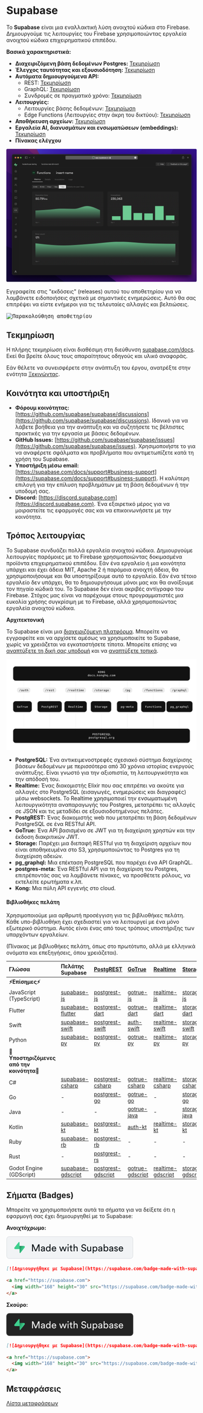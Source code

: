 # Supabase

Το **Supabase** είναι μια εναλλακτική λύση ανοιχτού κώδικα στο Firebase. Δημιουργούμε τις λειτουργίες του Firebase χρησιμοποιώντας εργαλεία ανοιχτού κώδικα επιχειρηματικού επιπέδου.

**Βασικά χαρακτηριστικά:**

*   **Διαχειριζόμενη βάση δεδομένων Postgres:** [Τεκμηρίωση](https://supabase.com/docs/guides/database)
*   **Έλεγχος ταυτότητας και εξουσιοδότηση:** [Τεκμηρίωση](https://supabase.com/docs/guides/auth)
*   **Αυτόματα δημιουργούμενα API:**
    *   REST: [Τεκμηρίωση](https://supabase.com/docs/guides/api)
    *   GraphQL: [Τεκμηρίωση](https://supabase.com/docs/guides/graphql)
    *   Συνδρομές σε πραγματικό χρόνο: [Τεκμηρίωση](https://supabase.com/docs/guides/realtime)
*   **Λειτουργίες:**
    *   Λειτουργίες βάσης δεδομένων: [Τεκμηρίωση](https://supabase.com/docs/guides/database/functions)
    *   Edge Functions (Λειτουργίες στην άκρη του δικτύου): [Τεκμηρίωση](https://supabase.com/docs/guides/functions)
*   **Αποθήκευση αρχείων:** [Τεκμηρίωση](https://supabase.com/docs/guides/storage)
* **Εργαλεία AI, διανυσμάτων και ενσωματώσεων (embeddings):** [Τεκμηρίωση](https://supabase.com/docs/guides/ai)
*   **Πίνακας ελέγχου**

![Πίνακας ελέγχου Supabase](https://raw.githubusercontent.com/supabase/supabase/master/apps/www/public/images/github/supabase-dashboard.png)

Εγγραφείτε στις "εκδόσεις" (releases) αυτού του αποθετηρίου για να λαμβάνετε ειδοποιήσεις σχετικά με σημαντικές ενημερώσεις. Αυτό θα σας επιτρέψει να είστε ενήμεροι για τις τελευταίες αλλαγές και βελτιώσεις.

<kbd><img src="https://raw.githubusercontent.com/supabase/supabase/d5f7f413ab356dc1a92075cb3cee4e40a957d5b1/web/static/watch-repo.gif" alt="Παρακολούθηση αποθετηρίου"/></kbd>

## Τεκμηρίωση

Η πλήρης τεκμηρίωση είναι διαθέσιμη στη διεύθυνση [supabase.com/docs](https://supabase.com/docs). Εκεί θα βρείτε όλους τους απαραίτητους οδηγούς και υλικό αναφοράς.

Εάν θέλετε να συνεισφέρετε στην ανάπτυξη του έργου, ανατρέξτε στην ενότητα [Ξεκινώντας](./../DEVELOPERS.md).

## Κοινότητα και υποστήριξη

*   **Φόρουμ κοινότητας:** [https://github.com/supabase/supabase/discussions](https://github.com/supabase/supabase/discussions). Ιδανικό για να λάβετε βοήθεια για την ανάπτυξη και να συζητήσετε τις βέλτιστες πρακτικές για την εργασία με βάσεις δεδομένων.
*   **GitHub Issues:** [https://github.com/supabase/supabase/issues](https://github.com/supabase/supabase/issues). Χρησιμοποιήστε το για να αναφέρετε σφάλματα και προβλήματα που αντιμετωπίζετε κατά τη χρήση του Supabase.
*   **Υποστήριξη μέσω email:** [https://supabase.com/docs/support#business-support](https://supabase.com/docs/support#business-support). Η καλύτερη επιλογή για την επίλυση προβλημάτων με τη βάση δεδομένων ή την υποδομή σας.
*   **Discord:** [https://discord.supabase.com](https://discord.supabase.com). Ένα εξαιρετικό μέρος για να μοιραστείτε τις εφαρμογές σας και να επικοινωνήσετε με την κοινότητα.

## Τρόπος λειτουργίας

Το Supabase συνδυάζει πολλά εργαλεία ανοιχτού κώδικα. Δημιουργούμε λειτουργίες παρόμοιες με το Firebase χρησιμοποιώντας δοκιμασμένα προϊόντα επιχειρηματικού επιπέδου. Εάν ένα εργαλείο ή μια κοινότητα υπάρχει και έχει άδεια MIT, Apache 2 ή παρόμοια ανοιχτή άδεια, θα χρησιμοποιήσουμε και θα υποστηρίξουμε αυτό το εργαλείο. Εάν ένα τέτοιο εργαλείο δεν υπάρχει, θα το δημιουργήσουμε μόνοι μας και θα ανοίξουμε τον πηγαίο κώδικά του. Το Supabase δεν είναι ακριβές αντίγραφο του Firebase. Στόχος μας είναι να παρέχουμε στους προγραμματιστές μια ευκολία χρήσης συγκρίσιμη με το Firebase, αλλά χρησιμοποιώντας εργαλεία ανοιχτού κώδικα.

**Αρχιτεκτονική**

Το Supabase είναι μια [διαχειριζόμενη πλατφόρμα](https://supabase.com/dashboard). Μπορείτε να εγγραφείτε και να αρχίσετε αμέσως να χρησιμοποιείτε το Supabase, χωρίς να χρειάζεται να εγκαταστήσετε τίποτα. Μπορείτε επίσης να [αναπτύξετε τη δική σας υποδομή](https://supabase.com/docs/guides/hosting/overview) και να [αναπτύξετε τοπικά](https://supabase.com/docs/guides/local-development).

![Αρχιτεκτονική](./../apps/docs/public/img/supabase-architecture.svg)

*   **PostgreSQL:** Ένα αντικειμενοστρεφές σχεσιακό σύστημα διαχείρισης βάσεων δεδομένων με περισσότερα από 30 χρόνια ιστορίας ενεργούς ανάπτυξης. Είναι γνωστό για την αξιοπιστία, τη λειτουργικότητα και την απόδοσή του.
*   **Realtime:** Ένας διακομιστής Elixir που σας επιτρέπει να ακούτε για αλλαγές στο PostgreSQL (εισαγωγές, ενημερώσεις και διαγραφές) μέσω websockets. Το Realtime χρησιμοποιεί την ενσωματωμένη λειτουργικότητα αναπαραγωγής του Postgres, μετατρέπει τις αλλαγές σε JSON και τις μεταδίδει σε εξουσιοδοτημένους πελάτες.
*   **PostgREST:** Ένας διακομιστής web που μετατρέπει τη βάση δεδομένων PostgreSQL σε ένα RESTful API.
*   **GoTrue:** Ένα API βασισμένο σε JWT για τη διαχείριση χρηστών και την έκδοση διακριτικών JWT.
*   **Storage:** Παρέχει μια διεπαφή RESTful για τη διαχείριση αρχείων που είναι αποθηκευμένα στο S3, χρησιμοποιώντας το Postgres για τη διαχείριση αδειών.
*   **pg_graphql:** Μια επέκταση PostgreSQL που παρέχει ένα API GraphQL.
*   **postgres-meta:** Ένα RESTful API για τη διαχείριση του Postgres, επιτρέποντάς σας να λαμβάνετε πίνακες, να προσθέτετε ρόλους, να εκτελείτε ερωτήματα κ.λπ.
*   **Kong:** Μια πύλη API εγγενής στο cloud.

#### Βιβλιοθήκες πελάτη

Χρησιμοποιούμε μια αρθρωτή προσέγγιση για τις βιβλιοθήκες πελάτη. Κάθε υπο-βιβλιοθήκη έχει σχεδιαστεί για να λειτουργεί με ένα μόνο εξωτερικό σύστημα. Αυτός είναι ένας από τους τρόπους υποστήριξης των υπαρχόντων εργαλείων.

(Πίνακας με βιβλιοθήκες πελάτη, όπως στο πρωτότυπο, αλλά με ελληνικά ονόματα και επεξηγήσεις, όπου χρειάζεται).

| Γλώσσα                       | Πελάτης Supabase                                                     | [PostgREST](https://www.postgresql.org/)                                                                         | [GoTrue](https://github.com/supabase/gotrue)                                                                                | [Realtime](https://github.com/supabase/realtime)                                                                              | [Storage](https://github.com/supabase/storage-api)                                                                                 | Functions                                                                               |
| :-------------------------- | :------------------------------------------------------------------ | :-------------------------------------------------------------------------------- | :------------------------------------------------------------------------------------ | :----------------------------------------------------------------------------------- | :-------------------------------------------------------------------------------------- | :----------------------------------------------------------------------------------- |
| **⚡️Επίσημες⚡️**      |                                                                     |                                                                                   |                                                                                      |                                                                                     |                                                                                        |                                                                                      |
| JavaScript (TypeScript)     | [supabase-js](https://github.com/supabase/supabase-js)               | [postgrest-js](https://github.com/supabase/postgrest-js)                             | [gotrue-js](https://github.com/supabase/gotrue-js)                                     | [realtime-js](https://github.com/supabase/realtime-js)                                 | [storage-js](https://github.com/supabase/storage-js)                                   | [functions-js](https://github.com/supabase/functions-js)                             |
| Flutter                     | [supabase-flutter](https://github.com/supabase/supabase-flutter)     | [postgrest-dart](https://github.com/supabase/postgrest-dart)                         | [gotrue-dart](https://github.com/supabase/gotrue-dart)                                 | [realtime-dart](https://github.com/supabase/realtime-dart)                             | [storage-dart](https://github.com/supabase/storage-dart)                               | [functions-dart](https://github.com/supabase/functions-dart)                         |
| Swift                      | [supabase-swift](https://github.com/supabase/supabase-swift)          | [postgrest-swift](https://github.com/supabase/supabase-swift/tree/main/Sources/PostgREST) | [auth-swift](https://github.com/supabase/supabase-swift/tree/main/Sources/Auth)     | [realtime-swift](https://github.com/supabase/supabase-swift/tree/main/Sources/Realtime) | [storage-swift](https://github.com/supabase/supabase-swift/tree/main/Sources/Storage) | [functions-swift](https://github.com/supabase/supabase-swift/tree/main/Sources/Functions) |
| Python                      | [supabase-py](https://github.com/supabase/supabase-py)               | [postgrest-py](https://github.com/supabase/postgrest-py)                             | [gotrue-py](https://github.com/supabase/gotrue-py)                                     | [realtime-py](https://github.com/supabase/realtime-py)                                 | [storage-py](https://github.com/supabase/storage-py)                                   | [functions-py](https://github.com/supabase/functions-py)                             |
| **💚Υποστηριζόμενες από την κοινότητα💚** |                                                                     |                                                                                   |                                                                                      |                                                                                     |                                                                                        |                                                                                      |
| C#                          | [supabase-csharp](https://github.com/supabase-community/supabase-csharp) | [postgrest-csharp](https://github.com/supabase-community/postgrest-csharp)           | [gotrue-csharp](https://github.com/supabase-community/gotrue-csharp)                 | [realtime-csharp](https://github.com/supabase-community/realtime-csharp)             | [storage-csharp](https://github.com/supabase-community/storage-csharp)                 | [functions-csharp](https://github.com/supabase-community/functions-csharp)           |
| Go                          | -                                                                   | [postgrest-go](https://github.com/supabase-community/postgrest-go)                     | [gotrue-go](https://github.com/supabase-community/gotrue-go)                           | -                                                                                   | [storage-go](https://github.com/supabase-community/storage-go)                       | [functions-go](https://github.com/supabase-community/functions-go)                   |
| Java                        | -                                                                   | -                                                                                   | [gotrue-java](https://github.com/supabase-community/gotrue-java)                       | -                                                                                   | [storage-java](https://github.com/supabase-community/storage-java)                   | -                                                                                   |
| Kotlin                      | [supabase-kt](https://github.com/supabase-community/supabase-kt)       | [postgrest-kt](https://github.com/supabase-community/supabase-kt/tree/master/Postgrest) | [auth-kt](https://github.com/supabase-community/supabase-kt/tree/master/Auth)         | [realtime-kt](https://github.com/supabase-community/supabase-kt/tree/master/Realtime)   | [storage-kt](https://github.com/supabase-community/supabase-kt/tree/master/Storage)   | [functions-kt](https://github.com/supabase-community/supabase-kt/tree/master/Functions) |
| Ruby                      | [supabase-rb](https://github.com/supabase-community/supabase-rb)      |      [postgrest-rb](https://github.com/supabase-community/postgrest-rb)                                                                             |    -                                                                                  |        -                                                                            |     -                                                                                 |          -                                                                          |
| Rust                      |      -                                                                 |       [postgrest-rs](https://github.com/supabase-community/postgrest-rs)                                                                            |      -                                                                                 |       -                                                                             |       -                                                                                |         -                                                                           |
| Godot Engine (GDScript)      |   [supabase-gdscript](https://github.com/supabase-community/godot-engine.supabase)                                                                  |        [postgrest-gdscript](https://github.com/supabase-community/postgrest-gdscript)                                                                            |        [gotrue-gdscript](https://github.com/supabase-community/gotrue-gdscript)                                                                                |    [realtime-gdscript](https://github.com/supabase-community/realtime-gdscript)                                                                                  |         [storage-gdscript](https://github.com/supabase-community/storage-gdscript)                                                                                 |  [functions-gdscript](https://github.com/supabase-community/functions-gdscript)                                                                                       |

## Σήματα (Badges)

Μπορείτε να χρησιμοποιήσετε αυτά τα σήματα για να δείξετε ότι η εφαρμογή σας έχει δημιουργηθεί με το Supabase:

**Ανοιχτόχρωμο:**

![Δημιουργήθηκε με Supabase](./../apps/www/public/badge-made-with-supabase.svg)

```md
[![Δημιουργήθηκε με Supabase](https://supabase.com/badge-made-with-supabase.svg)](https://supabase.com)
```

```html
<a href="https://supabase.com">
  <img width="168" height="30" src="https://supabase.com/badge-made-with-supabase.svg" alt="Δημιουργήθηκε με Supabase" />
</a>
```

**Σκούρο:**

![Δημιουργήθηκε με Supabase (σκούρα έκδοση)](./../apps/www/public/badge-made-with-supabase-dark.svg)

```md
[![Δημιουργήθηκε με Supabase](https://supabase.com/badge-made-with-supabase-dark.svg)](https://supabase.com)
```

```html
<a href="https://supabase.com">
  <img width="168" height="30" src="https://supabase.com/badge-made-with-supabase-dark.svg" alt="Δημιουργήθηκε με Supabase" />
</a>
```

## Μεταφράσεις

[Λίστα μεταφράσεων](./languages.md)
